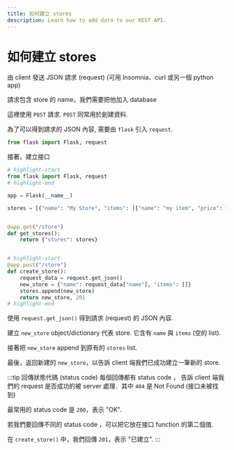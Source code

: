 ```yaml
---
title: 如何建立 stores
description: Learn how to add data to our REST API.
---
```


# 如何建立 stores

由 client 發送 JSON 請求 (request) (可用 Insomnia、curl 或另一個 python app)

請求包含 store 的 name，我們需要把他加入 database

這裡使用 `POST` 請求. `POST` 同常用於創建資料.

為了可以得到請求的 JSON 內容, 需要由 `flask` 引入 `request`.

```py
from flask import Flask, request
```

接著，建立接口

```py title="app.py"
# highlight-start
from flask import Flask, request
# highlight-end

app = Flask(__name__)

stores = [{"name": "My Store", "items": [{"name": "my item", "price": 15.99}]}]


@app.get("/store")
def get_stores():
    return {"stores": stores}


# highlight-start
@app.post("/store")
def create_store():
    request_data = request.get_json()
    new_store = {"name": request_data["name"], "items": []}
    stores.append(new_store)
    return new_store, 201
# highlight-end
```

使用 `request.get_json()` 得到請求 (request) 的 JSON 內容.

建立 `new_store` object/dictionary 代表 store. 它含有 `name` 與 `items` (空的 list).

接著把 `new_store` append 到原有的 `stores` list.

最後，返回新建的 `new_store`，以告訴 client 端我們已成功建立一筆新的 store.

:::tip 回傳狀態代碼 (status code)
每個回傳都有 status code ， 告訴 client 端我們的 request 是否成功的被 server 處理．其中 `404` 是 Not Found (接口未被找到)

最常用的 status code 是 `200`，表示 "OK".

若我們要回傳不同的 status code ，可以把它放在接口 function 的第二個值.

在 `create_store()` 中，我們回傳 `201`，表示 "已建立".
:::
